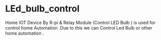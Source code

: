 # LEd_bulb_control
Home IOT Device By R-pi &amp; Relay Module (Control LED Bulb ) is used for control home Automation .Due to this we can Control Led Bulb or other home automation .
